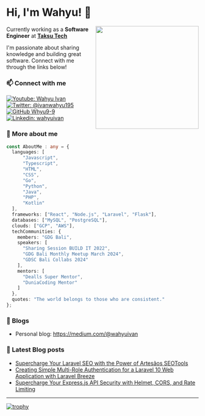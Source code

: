 <h1> Hi, I'm Wahyu!  👋</h1>

<img align='right' src="https://media.giphy.com/media/iIqmM5tTjmpOB9mpbn/giphy.gif" width="270">

<p>Currently working as a <strong>Software Engineer</strong> at <b><a href="https://taksu.tech">Taksu Tech</a></b></p>

<p>I'm passionate about sharing knowledge and building great software. Connect with me through the links below!</p>

### 📫 Connect with me
[![Youtube: Wahyu Ivan](https://img.shields.io/youtube/channel/subscribers/UCxc8dgcM1mBNnv9OIpuyL7w?label=Youtube%3A%20Wahyu%20Ivan)](https://www.youtube.com/@wahyuivan9)
[![Twitter: @ivanwahyu195](https://img.shields.io/twitter/follow/ivanwahyu195?style=social)](https://twitter.com/ivanwahyu195)
[![GitHub Whyu9-9](https://img.shields.io/github/followers/Whyu9-9?label=follow&style=social)](https://github.com/Whyu9-9)
[![Linkedin: wahyuivan](https://img.shields.io/badge/-wahyuivan-blue?style=flat-square&logo=Linkedin&logoColor=white&link=https://www.linkedin.com/in/wahyuivan/)](https://www.linkedin.com/in/wahyuivan/)

### 🌟 More about me 
```typescript
const AboutMe : any = {
  languages: [
      "Javascript",
      "Typescript",
      "HTML",
      "CSS",
      "Go",
      "Python",
      "Java",
      "PHP",
      "Kotlin"
  ],
  frameworks: ["React", "Node.js", "Laravel", "Flask"],
  databases: ["MySQL", "PostgreSQL"],
  clouds: ["GCP", "AWS"],
  techCommunities: {
    members: "GDG Bali",
    speakers: [
      "Sharing Session BUILD IT 2022",
      "GDG Bali Monthly Meetup March 2024",
      "GDSC Bali Collabs 2024"
    ],
    mentors: [
      "Dealls Super Mentor",
      "DuniaCoding Mentor"
    ]
  },
  quotes: "The world belongs to those who are consistent."
};
```
### 📝 Blogs
- Personal blog: https://medium.com/@wahyuivan

### 📔 Latest Blog posts
- [Supercharge Your Laravel SEO with the Power of Artesãos SEOTools](https://medium.com/@wahyuivan/supercharge-your-laravel-seo-with-the-power-of-artesãos-seotools-7775a5d5a394)
- [Creating Simple Multi-Role Authentication for a Laravel 10 Web Application with Laravel Breeze](https://medium.com/@wahyuivan/creating-simple-multi-role-authentication-for-a-laravel-10-web-application-with-laravel-breeze-e88b6ea012af)
- [Supercharge Your Express.js API Security with Helmet, CORS, and Rate Limiting](https://medium.com/@wahyuivan/supercharge-your-express-js-api-security-with-helmet-cors-and-rate-limiting-256f9d951342)
---
[![trophy](https://github-profile-trophy.vercel.app/?username=Whyu9-9&theme=darkhub&title=-Issues,-Reviews&margin-w=15)](https://github.com/Whyu9-9/github-profile-trophy)

